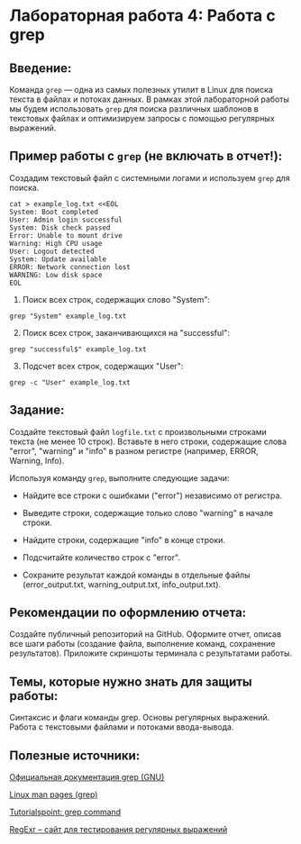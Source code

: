 # Лабораторная работа 4: Работа с grep

## Введение:

Команда `grep` — одна из самых полезных утилит в Linux для поиска текста в файлах и потоках данных. В рамках этой лабораторной работы мы будем использовать `grep` для поиска различных шаблонов в текстовых файлах и оптимизируем запросы с помощью регулярных выражений.

## Пример работы с `grep` **(не включать в отчет!)**:

Создадим текстовый файл с системными логами и используем `grep` для поиска.
```
cat > example_log.txt <<EOL
System: Boot completed
User: Admin login successful
System: Disk check passed
Error: Unable to mount drive
Warning: High CPU usage
User: Logout detected
System: Update available
ERROR: Network connection lost
WARNING: Low disk space
EOL
```

1. Поиск всех строк, содержащих слово "System":
```
grep "System" example_log.txt
```

2. Поиск всех строк, заканчивающихся на "successful":
```
grep "successful$" example_log.txt
```

3. Подсчет всех строк, содержащих "User":
```
grep -c "User" example_log.txt
```

## Задание:

Создайте текстовый файл `logfile.txt` с произвольными строками текста (не менее 10 строк). Вставьте в него строки, содержащие слова "error", "warning" и "info" в разном регистре (например, ERROR, Warning, Info).

Используя команду `grep`, выполните следующие задачи:

- Найдите все строки с ошибками ("error") независимо от регистра.

- Выведите строки, содержащие только слово "warning" в начале строки.

- Найдите строки, содержащие "info" в конце строки.

- Подсчитайте количество строк с "error".

- Сохраните результат каждой команды в отдельные файлы (error_output.txt, warning_output.txt, info_output.txt).

## Рекомендации по оформлению отчета:

Создайте публичный репозиторий на GitHub.
Оформите отчет, описав все шаги работы (создание файла, выполнение команд, сохранение результатов).
Приложите скриншоты терминала с результатами работы.

## Темы, которые нужно знать для защиты работы:

Синтаксис и флаги команды grep.
Основы регулярных выражений.
Работа с текстовыми файлами и потоками ввода-вывода.

## Полезные источники:

[Официальная документация grep (GNU)](https://www.gnu.org/software/grep/manual/)

[Linux man pages (grep)](https://man7.org/linux/man-pages/man1/grep.1.html)

[Tutorialspoint: grep command](https://www.tutorialspoint.com/unix_commands/grep.htm)

[RegExr – сайт для тестирования регулярных выражений](https://regexr.com/)
